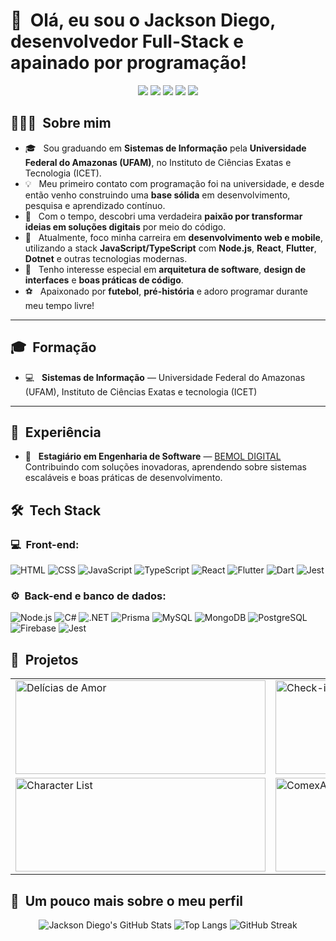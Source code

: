 <h1>👋 &nbsp;Olá, eu sou o Jackson Diego, desenvolvedor Full-Stack e apainado por programação!</h1>
<p align="center">
  <a href="https://www.instagram.com/jackson.santos.ribeiro/"><img src="https://img.shields.io/badge/-@jackson.santos.ribeiro-E4405F?style=flat-square&logo=Instagram&logoColor=white" /></a>
  <a href="https://www.youtube.com/@jacksondiego5413"><img src="https://img.shields.io/badge/-Jackson Diego-D62422?style=flatsquare&labelColor=D62422&logo=youtube&logoColor=white" /></a>
  <a href="https://www.linkedin.com/in/jackson-diego-805524263/"><img src="https://img.shields.io/badge/-Jackson%20Diego-0077B5?style=flat-square&logo=linkedin&logoColor=white" /></a>
  <a href="https://www.facebook.com/jackson.diego.148?mibextid=ZbWKwL"><img src="https://img.shields.io/badge/-Jackson%20Diego-1877F2?style=flat-square&logo=facebook&logoColor=white" /></a>
  <a href="mailto:jacksondiego2002@gmail.com"><img src="https://img.shields.io/badge/-jacksondiego2002@gmail.com-D14836?style=flat-square&logo=Gmail&logoColor=white" /></a>
</p>

## 👨🏻‍💻 &nbsp;Sobre mim

- 🎓 &nbsp; Sou graduando em **Sistemas de Informação** pela **Universidade Federal do Amazonas (UFAM)**, no Instituto de Ciências Exatas e Tecnologia (ICET).
- 💡 &nbsp; Meu primeiro contato com programação foi na universidade, e desde então venho construindo uma **base sólida** em desenvolvimento, pesquisa e aprendizado contínuo.
- 💚 &nbsp; Com o tempo, descobri uma verdadeira **paixão por transformar ideias em soluções digitais** por meio do código.
- 🚀 &nbsp; Atualmente, foco minha carreira em **desenvolvimento web e mobile**, utilizando a stack **JavaScript/TypeScript** com **Node.js**, **React**, **Flutter**, **Dotnet** e outras tecnologias modernas.
- 🧠 &nbsp; Tenho interesse especial em **arquitetura de software**, **design de interfaces** e **boas práticas de código**.
- ⚽ &nbsp; Apaixonado por **futebol**, **pré-história** e adoro programar durante meu tempo livre!

---

## 🎓 &nbsp;Formação

- 💻 &nbsp; **Sistemas de Informação** — Universidade Federal do Amazonas (UFAM), Instituto de Ciências Exatas e tecnologia (ICET)

---

## 💼 &nbsp;Experiência

- 🏢 &nbsp; **Estagiário em Engenharia de Software** — [BEMOL DIGITAL](https://www.bemol.com.br/)  
  Contribuindo com soluções inovadoras, aprendendo sobre sistemas escaláveis e boas práticas de desenvolvimento.

<h2> 🛠 &nbsp;Tech Stack</h2>

### 💻 &nbsp;Front-end:

![HTML](https://img.shields.io/badge/-HTML-333333?style=flat&logo=HTML5)
![CSS](https://img.shields.io/badge/-CSS-333333?style=flat&logo=CSS3&logoColor=1572B6)
![JavaScript](https://img.shields.io/badge/-JavaScript-333333?style=flat&logo=javascript)
![TypeScript](https://img.shields.io/badge/-TypeScript-333333?style=flat&logo=typescript&logoColor=2D79C7)
![React](https://img.shields.io/badge/-React-333333?style=flat&logo=react)
![Flutter](https://img.shields.io/badge/-Flutter-333333?style=flat&logo=flutter&logoColor=02569B)
![Dart](https://img.shields.io/badge/-Dart-333333?style=flat&logo=dart&logoColor=0175C2)
![Jest](https://img.shields.io/badge/-Jest-333333?style=flat&logo=jest&logoColor=E535AB)

### ⚙️ &nbsp;Back-end e banco de dados:

![Node.js](https://img.shields.io/badge/-Node.js-333333?style=flat&logo=node.js)
![C#](https://img.shields.io/badge/-C%23-333333?style=flat&logo=c-sharp&logoColor=239120)
![.NET](https://img.shields.io/badge/-.NET-333333?style=flat&logo=dotnet&logoColor=512BD4)
![Prisma](https://img.shields.io/badge/-Prisma-333333?style=flat&logo=prisma&logoColor=white)
![MySQL](https://img.shields.io/badge/-MySQL-333333?style=flat&logo=mysql&logoColor=00758F)
![MongoDB](https://img.shields.io/badge/-MongoDB-333333?style=flat&logo=mongodb)
![PostgreSQL](https://img.shields.io/badge/-PostgreSQL-333333?style=flat&logo=postgresql)
![Firebase](https://img.shields.io/badge/-Firebase-333333?style=flat&logo=firebase&logoColor=FFCA28)
![Jest](https://img.shields.io/badge/-Jest-333333?style=flat&logo=jest&logoColor=E535AB)

<h2>🚀 &nbsp;Projetos</h2>

<div align="center">

  <table>
    <tr>
      <td>
        <img width="400" height="150" src="https://github-readme-stats.vercel.app/api/pin/?username=JacksonSants&repo=deliciasdeamor&theme=dracula" alt="Delícias de Amor" />
      </td>
      <td>
        <img width="400" height="150" src="https://github-readme-stats.vercel.app/api/pin/?username=JacksonSants&repo=Check-in-api-para-gestao-de-evento&theme=dracula" alt="Check-in API para Gestão de Evento" />
      </td>
    </tr>
    <tr>
      <td>
        <img width="400" height="150" src="https://github-readme-stats.vercel.app/api/pin/?username=JacksonSants&repo=character_list&theme=dracula" alt="Character List" />
      </td>
      <td>
        <img width="400" height="150" src="https://github-readme-stats.vercel.app/api/pin/?username=JacksonSants&repo=ComexApi&theme=dracula" alt="ComexApi" />
      </td>
    </tr>
  </table>

</div>

<h2>🚀 &nbsp;Um pouco mais sobre o meu perfil</h2>

<div align="center">

  <!-- Estatísticas gerais -->
  <img src="https://github-readme-stats.vercel.app/api?username=JacksonSants&show_icons=true&theme=dracula&include_all_commits=true" alt="Jackson Diego's GitHub Stats" />

  <!-- Linguagens mais usadas -->
  <img src="https://github-readme-stats.vercel.app/api/top-langs/?username=JacksonSants&layout=compact&theme=dracula&hide=jupyter%20notebook" alt="Top Langs" />

  <!-- Streak de contribuições -->
  <img src="https://streak-stats.demolab.com?user=JacksonSants&theme=dracula&date_format=M%20j%5B%2C%20Y%5D" alt="GitHub Streak" />

</div>
